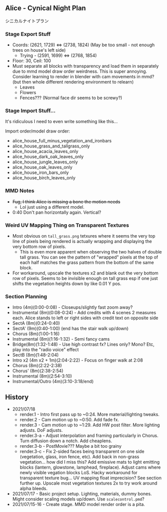 ## Alice - Cynical Night Plan
シニカルナイトプラン

### Stage Export Stuff
- Coords: (2621, 1729) <=> (2738, 1824) (May be too small - not enough trees on house's left side)
	- Trying - (2591, 1699) <=> (2768, 1854)
- Floor: 30, Ceil: 100
- Must separate all blocks with transparency and load them in separately due to mmd model draw order weirdness. This is super annoying. Consider learning to render in blender with cam movements in mmd? (but then whole different rendering environment to relearn)
	- Leaves
	- Flowers
	- Fences??? (Normal face dir seems to be screwy?)

### Stage Import Stuff...
It's ridiculous I need to even write something like this...

Import order/model draw order:
- alice_house_full_minus_vegetation_and_ironbars
- alice_house_grass_and_tallgrass_only
- alice_house_acacia_leaves_only
- alice_house_dark_oak_leaves_only
- alice_house_jungle_leaves_only
- alice_house_oak_leaves_only
- alice_house_iron_bars_only
- alice_house_birch_leaves_only

### MMD Notes
- ~~Fug, I think Alice is missing a bone the motion needs~~
	- Lol just using a different model.
- 0:40 Don't pan horizontally again. Vertical?

### Weird UV Mapping Thing on Transparent Textures
- Most obvious on `tall_grass.png` tetxures where it seems the very top line of pixels being rendered is actually wrapping and displaying the very bottom row of pixels.
	- This is even more apparent when observing the two halves of double tall grass. You can see the pattern of "wrapped" pixels at the top of each half matches the grass pattern from the bottom of the same block.
- For workaround, upscale the textures x2 and blank out the very bottom row of pixels. Seems to be invisible enough on tall grass esp if one just shifts the vegetation heights down by like 0.01 Y pos.

### Section Planning
- Intro (4m)(0:00-0:08) - Closeups/slightly fast zoom away?
- Instrumental (8m)(0:08-0:24) - Add credits with 4 scenes 2 measures each. Alice stands to left or right sides with credit text on opposite side
- SectA (8m)(0:24-0:40)
- SectA' (9m)(0:40-1:00) (end has the stair walk up/down)
- Chorus (8m)(1:00-1:16)
- Instrumental (8m)(1:16-1:32) - Semi fancy cams
- Bridge(8m)(1:32-1:48) - Use high contrast fx? Lines only? Mono? Etc, play into the "radio voice" effect
- SectB (8m)(1:48-2:04) 
- Intro x2 (4m x2 + 1m)(2:04-2:22) - Focus on finger walk at 2:08
- Chorus (8m)(2:22-2:38)
- Chorus' (8m)(2:38-2:54)
- Instrumental (8m)(2:54-3:10)
- Instrumental/Outro (4m)(3:10-3:18/end)

## History
- 2021/07/18
	- render.1 - Intro first pass up to ~0:24. More material/lighting tweaks.
	- render.2 - Cam motion up to ~0:50. Add fade fx. 
	- render.3 - Cam motion up to ~1:29. Add HW post filter. More lighting adjusts. DoF adjusts.
	- render.3-a - Adjust interpolation and framing particularly in Chorus. Turn diffusion down a notch. Add cheaplens.
	- render.3-b - PostMovie??? Maybe a bit too grainy
	- render.3-c - Fix 2-sided faces being transparent on one side (vegetation, glass, iron fence, etc). Add back in non-grass vegetation... how did I miss this? Add emissive mats to light emitting blocks (lantern, glowstone, lamphead, fireplace). Adjust cams where newly visible vegation blocks LoS. Hacky workaround for transparent texture bug... UV mapping float imprecision? See section further up. Upscale most vegetation textures 2x to try work around alpha bleeds.
- 2021/07/17 - Basic project setup. Lighting, materials, dummy bones. Might consider scaling models up/down. Use `scalecontrol.pmd`?
- 2021/07/15-16 - Create stage. MMD model render order is a pita.
